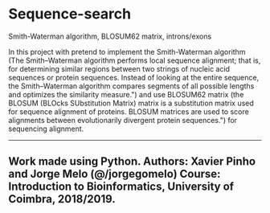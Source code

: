 # Sequence-search
Smith-Waterman algorithm, BLOSUM62 matrix, introns/exons

In this project with pretend to implement the Smith-Waterman algorithm (The Smith–Waterman algorithm performs local sequence 
alignment; that is, for determining similar regions between two strings of nucleic acid sequences or protein sequences. Instead of looking at the entire sequence, 
the Smith–Waterman algorithm compares segments of all possible lengths and optimizes the similarity measure.") and use BLOSUM62 
matrix (the BLOSUM (BLOcks SUbstitution Matrix) matrix is a substitution matrix used for sequence alignment of proteins. 
BLOSUM matrices are used to score alignments between evolutionarily divergent protein sequences.") for sequencing alignment.

--------------------------------------------------------------------------------------------------------------------------------
Work made using Python.
Authors: Xavier Pinho and Jorge Melo (@/jorgegomelo)
Course: Introduction to Bioinformatics, University of Coimbra, 2018/2019.
--------------------------------------------------------------------------------------------------------------------------------
